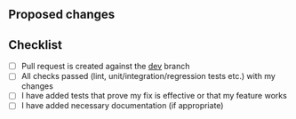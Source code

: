 ## Proposed changes

<!-- Describe the overall picture of your modifications to help maintainers understand the pull request. PRs are required to be associated to their related issue tickets or feature request. -->


## Checklist

<!-- Put an "x" in the boxes that apply. You can also fill these out after creating the PR. If you're unsure about any of them, don't hesitate to ask. We're here to help! This is simply a reminder of what we are going to look for before merging your code. -->

- [ ] Pull request is created against the [dev](https://github.com/Explorer1092/nuclei/tree/dev) branch
- [ ] All checks passed (lint, unit/integration/regression tests etc.) with my changes
- [ ] I have added tests that prove my fix is effective or that my feature works
- [ ] I have added necessary documentation (if appropriate)